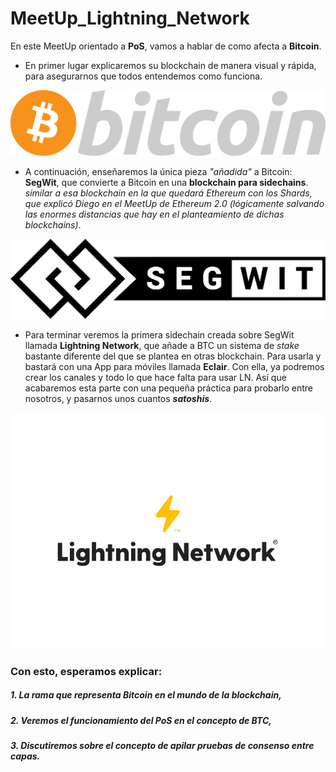 # MeetUp_Lightning_Network

En este MeetUp orientado a __PoS__, vamos a hablar de como afecta a __Bitcoin__.

- En primer lugar explicaremos su blockchain de manera visual y rápida, para asegurarnos que todos entendemos como funciona.

![Bitcoin](pictures/LOGO_BTC.png "Bitcoin")

- A continuación, enseñaremos la única pieza _"añadida"_ a Bitcoin: __SegWit__, que convierte a Bitcoin en una __blockchain para sidechains__. _similar a esa blockchain en la que quedará Ethereum con los Shards, que explicó Diego en el MeetUp de Ethereum 2.0 (lógicamente salvando las enormes distancias que hay en el planteamiento de dichas blockchains)_.

![SegWit](pictures/LOGO_SegWit.png "SegWit")

- Para terminar veremos la primera sidechain creada sobre SegWit llamada __Lightning Network__, que añade a BTC un sistema de _stake_ bastante diferente del que se plantea en otras blockchain. Para usarla y bastará con una App para móviles llamada __Eclair__. Con ella, ya podremos crear los canales y todo lo que hace falta para usar LN. Así que acabaremos esta parte con una pequeña práctica para probarlo entre nosotros, y pasarnos unos cuantos ___satoshis___.

![Lightning Network](pictures/LOGO_LN.png "Lightning Network")

### Con esto, esperamos explicar:
##### 1. La _rama_ que representa __Bitcoin__ en el mundo de la blockchain,
##### 2. Veremos el funcionamiento del __PoS__ en el concepto de BTC,
##### 3. Discutiremos sobre el concepto de ___apilar___ pruebas de consenso entre capas.
